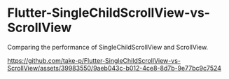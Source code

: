 # Flutter-SingleChildScrollView-vs-ScrollView

Comparing the performance of SingleChildScrollView and ScrollView.

https://github.com/take-p/Flutter-SingleChildScrollView-vs-ScrollView/assets/39983550/9aeb043c-b012-4ce8-8d7b-9e77bc9c7524

